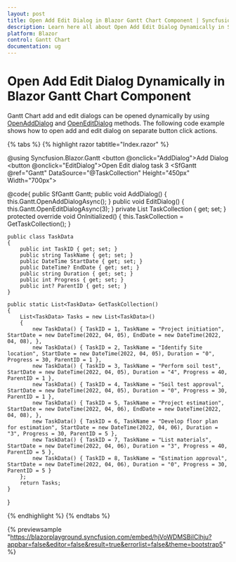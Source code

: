 ```yaml
---
layout: post
title: Open Add Edit Dialog in Blazor Gantt Chart Component | Syncfusion
description: Learn here all about Open Add Edit Dialog Dynamically in Syncfusion Blazor Gantt Chart component and more.
platform: Blazor
control: Gantt Chart
documentation: ug
---
```


# Open Add Edit Dialog Dynamically in Blazor Gantt Chart Component

Gantt Chart add and edit dialogs can be opened dynamically by using [OpenAddDialog](https://help.syncfusion.com/cr/blazor/Syncfusion.Blazor.Gantt.Action.html#Syncfusion_Blazor_Gantt_Action_OpenAddDialog) and [OpenEditDialog](https://help.syncfusion.com/cr/blazor/Syncfusion.Blazor.Gantt.Action.html#Syncfusion_Blazor_Gantt_Action_OpenEditDialog) methods. The following code example shows how to open add and edit dialog on separate button click actions.

{% tabs %}
{% highlight razor tabtitle="Index.razor" %}

@using Syncfusion.Blazor.Gantt
<button @onclick="AddDialog">Add Dialog</button>
<button @onclick="EditDialog">Open Edit dialog task 3</button>
<SfGantt @ref="Gantt" DataSource="@TaskCollection" Height="450px" Width="700px">
    <GanttTaskFields Id="TaskID" Name="TaskName" StartDate="StartDate" EndDate="EndDate" Duration="Duration" Progress="Progress" ParentID="ParentID">
    </GanttTaskFields>
    <GanttEditSettings AllowEditing="true" AllowAdding="true"></GanttEditSettings>
</SfGantt>

@code{
    public SfGantt<TaskData> Gantt;
    public void AddDialog()
    {
       this.Gantt.OpenAddDialogAsync();
    }
    public void EditDialog()
    {
       this.Gantt.OpenEditDialogAsync(3);
    }
    private List<TaskData> TaskCollection { get; set; }
    protected override void OnInitialized()
    {
        this.TaskCollection = GetTaskCollection();
    }

    public class TaskData
    {
        public int TaskID { get; set; }
        public string TaskName { get; set; }
        public DateTime StartDate { get; set; }
        public DateTime? EndDate { get; set; }
        public string Duration { get; set; }
        public int Progress { get; set; }
        public int? ParentID { get; set; }
    }

    public static List<TaskData> GetTaskCollection()
    {
        List<TaskData> Tasks = new List<TaskData>()
        {
            new TaskData() { TaskID = 1, TaskName = "Project initiation", StartDate = new DateTime(2022, 04, 05), EndDate = new DateTime(2022, 04, 08), },
            new TaskData() { TaskID = 2, TaskName = "Identify Site location", StartDate = new DateTime(2022, 04, 05), Duration = "0", Progress = 30, ParentID = 1 },
            new TaskData() { TaskID = 3, TaskName = "Perform soil test", StartDate = new DateTime(2022, 04, 05), Duration = "4", Progress = 40, ParentID = 1 },
            new TaskData() { TaskID = 4, TaskName = "Soil test approval", StartDate = new DateTime(2022, 04, 05), Duration = "0", Progress = 30, ParentID = 1 },
            new TaskData() { TaskID = 5, TaskName = "Project estimation", StartDate = new DateTime(2022, 04, 06), EndDate = new DateTime(2022, 04, 08), },
            new TaskData() { TaskID = 6, TaskName = "Develop floor plan for estimation", StartDate = new DateTime(2022, 04, 06), Duration = "3", Progress = 30, ParentID = 5 },
            new TaskData() { TaskID = 7, TaskName = "List materials", StartDate = new DateTime(2022, 04, 06), Duration = "3", Progress = 40, ParentID = 5 },
            new TaskData() { TaskID = 8, TaskName = "Estimation approval", StartDate = new DateTime(2022, 04, 06), Duration = "0", Progress = 30, ParentID = 5 }
        };
        return Tasks;
    }
}

{% endhighlight %}
{% endtabs %}

{% previewsample "https://blazorplayground.syncfusion.com/embed/hjVoWDMSBiIClhju?appbar=false&editor=false&result=true&errorlist=false&theme=bootstrap5" %}